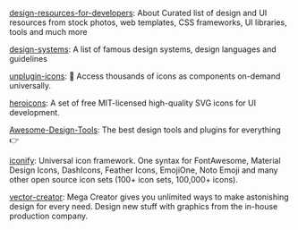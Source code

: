 [design-resources-for-developers](https://github.com/bradtraversy/design-resources-for-developers#javascript-animation-libraries): About Curated list of design and UI resources from stock photos, web templates, CSS frameworks, UI libraries, tools and much more

[design-systems](https://github.com/saadeghi/design-systems): A list of famous design systems, design languages and guidelines


[unplugin-icons](https://github.com/antfu/unplugin-icons): 🤹 Access thousands of icons as components on-demand universally.

[heroicons](https://github.com/tailwindlabs/heroicons): A set of free MIT-licensed high-quality SVG icons for UI development.

[Awesome-Design-Tools](https://github.com/goabstract/Awesome-Design-Tools): The best design tools and plugins for everything 👉

[iconify](https://github.com/iconify/iconify): Universal icon framework. One syntax for FontAwesome, Material Design Icons, DashIcons, Feather Icons, EmojiOne, Noto Emoji and many other open source icon sets (100+ icon sets, 100,000+ icons).

[vector-creator](https://icons8.com/mega-creator): Mega Creator gives you unlimited ways to make astonishing design for every need. Design new stuff with graphics from the in-house production company.
